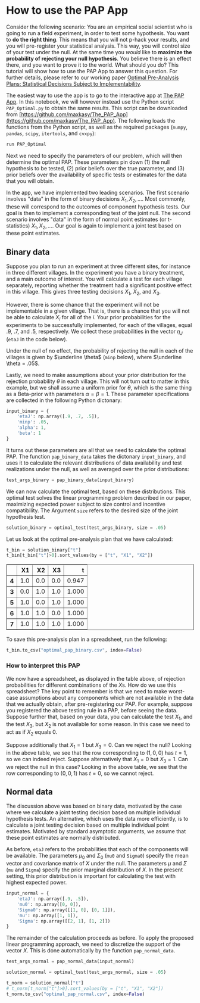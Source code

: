 # How to use the PAP App

Consider the following scenario:
You are an empirical social scientist who is going to run a field experiment, in order to test some hypothesis.
You want to **do the right thing**. This means that you will not p-hack your results, and you will pre-register your statistical analysis. This way, you will control size of your test under the null.
At the same time you *would* like to **maximize the probability of rejecting your null hypothesis**. You believe there is an effect there, and you want to prove it to the world. What should you do? This tutorial will show how to use the PAP App to answer this question.
For further details, please refer to our working paper [Optimal Pre-Analysis Plans: Statistical Decisions Subject to Implementability](https://maxkasy.github.io/home/files/papers/optimal_preanalysis_plans.pdf).

The easiest way to use the app is to go to the interactive app at [The PAP App](https://pap-app.onrender.com/).
In this notebook, we will however instead use the Python script `PAP_Optimal.py` to obtain the same results.
This script can be downloaded from [https://github.com/maxkasy/The_PAP_App](https://github.com/maxkasy/The_PAP_App). 
The following loads the functions from the Python script, as well as the required packages (`numpy`, `pandas`, `scipy`, `itertools`, and `cvxpy`):


```python
run PAP_Optimal
```

Next we need to specify the parameters of our problem, which will then determine the optimal PAP. These parameters pin down (1) the null hypothesis to be tested, (2) prior beliefs over the true parameter, and (3) prior beliefs over the availability of specific tests or estimates for the data that you will obtain.

In the app, we have implemented two leading scenarios.
The first scenario involves "data" in the form of binary decisions $X_1,X_2,\ldots$. 
Most commonly, these will correspond to the outcomes of component hypothesis tests. Our goal is then to implement a corresponding test of the joint null.
The second scenario involves "data" in the form of normal point estimates (or t-statistics) $X_1,X_2,\ldots$.
Our goal is again to implement a joint test based on these point estimates.

## Binary data 

Suppose you plan to run an experiment at three different sites, for instance in three different villages. 
In the experiment you have a binary treatment, and a main outcome of interest.
You will calculate a test for each village separately, reporting whether the treatment had a significant positive effect in this village. This gives three testing decisions $X_1$, $X_2$, and $X_3$.

However, there is some chance that the experiment will not be implementable in a given village. That is, there is a chance that you will not be able to calculate $X_i$ for all of the $i$.
Your prior probabilities for the experiments to be successfully implemented, for each of the villages, equal .9, .7, and .5, respectively. We collect these probabilities in the vector $\eta_J$ (`etaJ` in the code below).

Under the null of no effect, the probability of rejecting the null in each of the villages is given by $\underline \theta$ (`minp` below), where $\underline \theta = .05$.

Lastly, we need to make assumptions about your prior distribution for the rejection probability $\theta$ in each village. This will not turn out to matter in this example, but we shall assume a uniform prior for $\theta$, which is the same thing as a Beta-prior with parameters $\alpha = \beta = 1$.
These parameter specifications are collected in the following Python dictonary:


```python
input_binary = {
    'etaJ': np.array([.9, .7, .5]),
    'minp': .05,
    'alpha': 1,
    'beta': 1
}
```

It turns out these parameters are all that we need to calculate the optimal PAP. The function `pap_binary_data` takes the dictonary `input_binary`, and uses it to calculate the relevant distributions of data availability and test realizations under the null, as well as averaged over the prior distributions:


```python
test_args_binary = pap_binary_data(input_binary)
```

We can now calculate the optimal test, based on these distributions. This optimal test solves the linear programming problem described in our paper, maximizing expected power subject to size control and incentive compatibility. The Argument `size` refers to the desired size of the joint hypothesis test.


```python
solution_binary = optimal_test(test_args_binary, size = .05)
```

Let us look at the optimal pre-analysis plan that we have calculated:


```python
t_bin = solution_binary["t"]
t_bin[t_bin["t"]>0].sort_values(by = ["t", "X1", "X2"])
```




<div>
<style scoped>
    .dataframe tbody tr th:only-of-type {
        vertical-align: middle;
    }

    .dataframe tbody tr th {
        vertical-align: top;
    }

    .dataframe thead th {
        text-align: right;
    }
</style>
<table border="1" class="dataframe">
  <thead>
    <tr style="text-align: right;">
      <th></th>
      <th>X1</th>
      <th>X2</th>
      <th>X3</th>
      <th>t</th>
    </tr>
  </thead>
  <tbody>
    <tr>
      <th>4</th>
      <td>1.0</td>
      <td>0.0</td>
      <td>0.0</td>
      <td>0.947</td>
    </tr>
    <tr>
      <th>3</th>
      <td>0.0</td>
      <td>1.0</td>
      <td>1.0</td>
      <td>1.000</td>
    </tr>
    <tr>
      <th>5</th>
      <td>1.0</td>
      <td>0.0</td>
      <td>1.0</td>
      <td>1.000</td>
    </tr>
    <tr>
      <th>6</th>
      <td>1.0</td>
      <td>1.0</td>
      <td>0.0</td>
      <td>1.000</td>
    </tr>
    <tr>
      <th>7</th>
      <td>1.0</td>
      <td>1.0</td>
      <td>1.0</td>
      <td>1.000</td>
    </tr>
  </tbody>
</table>
</div>



To save this pre-analysis plan in a spreadsheet, run the following:


```python
t_bin.to_csv("optimal_pap_binary.csv", index=False)
```

### How to interpret this PAP

We now have a spreadsheet, as displayed in the table above, of rejection probabilities for different combinations of the $X$s. How do we use this spreadsheet?
The key point to remember is that we need to make worst-case assumptions about any components which are not available in the data that we actually obtain, after pre-registering our PAP.
For example, suppose you registered the above testing rule in a PAP, before seeing the data. 
Suppose further that, based on your data, you can calculate the test $X_1$, and the test $X_3$, but $X_2$ is not available for some reason. In this case we need to act as if $X_2$ equals 0.

Suppose additionally that $X_1 = 1$ but $X_3 = 0$. Can we reject the null?
Looking in the above table, we see that the row corresponding to $(1,0,0)$ has $t=1$, so we can indeed reject.
Suppose alternatively that $X_1 = 0$ but $X_3 = 1$. Can we reject the null in this case?
Looking in the above table, we see that the row corresponding to $(0,0,1)$ has $t=0$, so we cannot reject.

## Normal data 

The discussion above was based on binary data, motivated by the case where we calculate a joint testing decision based on multiple individual hypothesis tests.
An alternative, which uses the data more efficiently, is to calculate a joint testing decision based on multiple individual point estimates.
Motivated by standard asymptotic arguments, we assume that these point estimates are normally distributed.

As before, `etaJ` refers to the probabilities that each of the components will be available.
The parameters $\mu_0$ and $\Sigma_0$ (`mu0` and `Sigma0`) specify the mean vector and covariance matrix of $X$ under the null.
The parameters $\mu$ and $\Sigma$ (`mu` and `Sigma`) specify the prior marginal distribution of $X$. In the present setting, this prior distribution is important for calculating the test with highest expected power.


```python
input_normal = {
    'etaJ': np.array([.9, .5]),
    'mu0': np.array([0, 0]),
    'Sigma0': np.array([[1, 0], [0, 1]]),
    'mu': np.array([1, 1]),
    'Sigma': np.array([[2, 1], [1, 2]])
}
```

The remainder of the calculation proceeds as before.
To apply the proposed linear programming approach, we need to discretize the support of the vector $X$. This is done automatically by the function `pap_normal_data`.


```python
test_args_normal = pap_normal_data(input_normal)

solution_normal = optimal_test(test_args_normal, size = .05)
```


```python
t_norm = solution_normal["t"]
# t_norm[t_norm["t"]>0].sort_values(by = ["t", "X1", "X2"])
t_norm.to_csv("optimal_pap_normal.csv", index=False)
```
